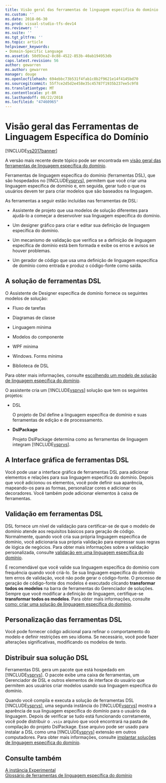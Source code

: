 ```yaml
---
title: Visão geral das ferramentas de linguagem específica do domínio | Microsoft Docs
ms.custom: ''
ms.date: 2018-06-30
ms.prod: visual-studio-tfs-dev14
ms.reviewer: ''
ms.suite: ''
ms.tgt_pltfrm: ''
ms.topic: article
helpviewer_keywords:
- Domain-Specific Language
ms.assetid: 50d93ea2-8c88-4522-853b-40ab194953db
caps.latest.revision: 56
author: gewarren
ms.author: gewarren
manager: douge
ms.openlocfilehash: 694ebbc73b531f4fab1c8b2f9621e14f4145bd70
ms.sourcegitcommit: 55f7ce2d5d2e458e35c45787f1935b237ee5c9f8
ms.translationtype: MT
ms.contentlocale: pt-BR
ms.lasthandoff: 08/22/2018
ms.locfileid: "47460965"
---
```

# <a name="overview-of-domain-specific-language-tools"></a>Visão geral das Ferramentas de Linguagem Específica do Domínio
[!INCLUDE[vs2017banner](../includes/vs2017banner.md)]

A versão mais recente deste tópico pode ser encontrada em [visão geral das ferramentas de linguagem específica do domínio](https://docs.microsoft.com/visualstudio/modeling/overview-of-domain-specific-language-tools).  
  
Ferramentas de linguagem específica do domínio (ferramentas DSL), que são hospedados no [!INCLUDE[vsprvs](../includes/vsprvs-md.md)], permitem que você criar uma linguagem específica de domínio e, em seguida, gerar tudo o que os usuários devem ter para criar modelos que são baseados na linguagem.  
  
 As ferramentas a seguir estão incluídas nas ferramentas de DSL:  
  
-   Assistente de projeto que usa modelos de solução diferentes para ajudá-lo a começar a desenvolver sua linguagem específica do domínio.  
  
-   Um designer gráfico para criar e editar sua definição de linguagem específica do domínio.  
  
-   Um mecanismo de validação que verifica se a definição de linguagem específica de domínio está bem formada e exibe os erros e avisos se houver problemas.  
  
-   Um gerador de código que usa uma definição de linguagem específica de domínio como entrada e produz o código-fonte como saída.  
  
## <a name="the-dsl-tools-solution"></a>A solução de ferramentas DSL  
 O Assistente de Designer específica de domínio fornece os seguintes modelos de solução:  
  
-   Fluxo de tarefas  
  
-   Diagramas de classe  
  
-   Linguagem mínima  
  
-   Modelos do componente  
  
-   WPF mínima  
  
-   Windows. Forms mínima  
  
-   Biblioteca de DSL  
  
 Para obter mais informações, consulte [escolhendo um modelo de solução de linguagem específica do domínio](../modeling/choosing-a-domain-specific-language-solution-template.md).  
  
 O assistente cria um [!INCLUDE[vsprvs](../includes/vsprvs-md.md)] solução que tem os seguintes projetos:  
  
-   DSL  
  
     O projeto de Dsl define a linguagem específica de domínio e suas ferramentas de edição e de processamento.  
  
-   **DslPackage**  
  
     Projeto DslPackage determina como as ferramentas de linguagem integram [!INCLUDE[vsprvs](../includes/vsprvs-md.md)].  
  
## <a name="the-dsl-tools-graphical-interface"></a>A Interface gráfica de ferramentas DSL  
 Você pode usar a interface gráfica de ferramentas DSL para adicionar elementos e relações para sua linguagem específica do domínio. Depois que você adicionou os elementos, você pode definir sua aparência, mapeando-os para as formas, personalizar cores e adicionar os decoradores. Você também pode adicionar elementos à caixa de ferramentas.  
  
## <a name="validation-in-dsl-tools"></a>Validação em ferramentas DSL  
 DSL fornece um nível de validação para certificar-se de que o modelo de domínio atende aos requisitos básicos para geração de código. Normalmente, quando você cria sua própria linguagem específica de domínio, você adicionaria sua própria validação para expressar suas regras de lógica de negócios. Para obter mais informações sobre a validação personalizada, consulte [validação em uma linguagem específica do domínio](../modeling/validation-in-a-domain-specific-language.md).  
  
 É recomendável que você valide sua linguagem específica do domínio com frequência quando você criá-lo. Se sua linguagem específica do domínio tem erros de validação, você não pode gerar o código-fonte. O processo de geração de código-fonte dos modelos é executado clicando **transformar todos os modelos** na barra de ferramentas do Gerenciador de soluções. Sempre que você modificar a definição de linguagem, certifique-se **transformar todos os modelos**. Para obter mais informações, consulte [como: criar uma solução de linguagem específica do domínio](../modeling/how-to-create-a-domain-specific-language-solution.md).  
  
## <a name="customization-of-dsl-tools"></a>Personalização das ferramentas DSL  
 Você pode fornecer código adicional para refinar o comportamento do modelo e definir restrições em seu idioma. Se necessário, você pode fazer alterações significativas, modificando os modelos de texto.  
  
## <a name="distributing-your-dsl-solution"></a>Distribuir sua solução DSL  
 Ferramentas DSL gera um pacote que está hospedado em [!INCLUDE[vsprvs](../includes/vsprvs-md.md)]. O pacote exibe uma caixa de ferramentas, um Gerenciador de DSL e outros elementos de interface do usuário que permitem aos usuários criar modelos usando sua linguagem específica do domínio.  
  
 Quando você compila e executa a solução de ferramentas DSL [!INCLUDE[vsprvs](../includes/vsprvs-md.md)], uma segunda instância do [!INCLUDE[vsprvs](../includes/vsprvs-md.md)] mostra a aparência de sua linguagem específica do domínio para o usuário da linguagem. Depois de verificar se tudo está funcionando corretamente, você pode distribuir o `.vsix` arquivo que você encontrará na pasta de compilação do projeto DslPackage. Esse arquivo pode ser usado para instalar a DSL como uma [!INCLUDE[vsprvs](../includes/vsprvs-md.md)] extensão em outros computadores.  Para obter mais informações, consulte [implantar soluções de linguagem específica do domínio](../modeling/deploying-domain-specific-language-solutions.md).  
  
## <a name="see-also"></a>Consulte também  
 [A instância Experimental](../extensibility/the-experimental-instance.md)   
 [Glossário de ferramentas de linguagem específica do domínio](http://msdn.microsoft.com/en-us/ca5e84cb-a315-465c-be24-76aa3df276aa)



